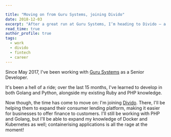 ```yaml
---

title: "Moving on from Guru Systems, joining Divido"
date: 2018-12-03
excerpt: "After a great run at Guru Systems, I’m heading to Divido — a fintech company where I’ll be building out their consumer lending platform with PHP, Golang, and containers."
read_time: true
author_profile: true
tags:
  - work
  - divido
  - fintech
  - career
---
```

Since May 2017, I've been working with [Guru Systems](https://www.gurusystems.com) as a Senior Developer.

<!--more-->

It's been a hell of a ride; over the last 15 months, I've learned to develop in both
Golang and Python, alongside my existing Ruby and PHP knowledge.

Now though, the time has come to move on: I'm joining [Divido](https://www.divido.com). There,
I'll be helping them to expand their consumer lending platform, making it easier for businesses
to offer finance to customers. I'll still be working with PHP and Golang, but I'll be able to
expand my knowledge of Docker and Kubernetes as well; containerising applications is all the
rage at the moment!

